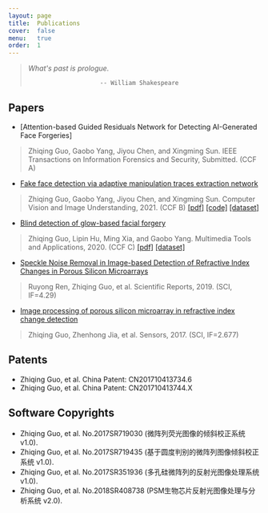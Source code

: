 ```yaml
---
layout: page
title:  Publications
cover:  false
menu:   true
order:  1
---
```


> _What's past is prologue._
>
>                         -- William Shakespeare

## Papers
* [Attention-based Guided Residuals Network for Detecting AI-Generated Face Forgeries]
>Zhiqing Guo, Gaobo Yang, Jiyou Chen, and Xingming Sun. IEEE Transactions on Information Forensics and Security, Submitted. (CCF A) 

* [Fake face detection via adaptive manipulation traces extraction network](https://www.sciencedirect.com/science/article/pii/S107731422100014X)
>Zhiqing Guo, Gaobo Yang, Jiyou Chen, and Xingming Sun. Computer Vision and Image Understanding, 2021. (CCF B) [[pdf]](https://www.sciencedirect.com/science/article/pii/S107731422100014X/pdfft?md5=78dc3a866770e98d0a3772ea71186c6a&pid=1-s2.0-S107731422100014X-main.pdf) [[code]](https://github.com/EricGzq/AMTENnet) [[dataset]](https://github.com/EricGzq/Hybrid-Fake-Face-Dataset)

* [Blind detection of glow-based facial forgery](https://link.springer.com/article/10.1007/s11042-020-10098-y)
>Zhiqing Guo, Lipin Hu, Ming Xia, and Gaobo Yang. Multimedia Tools and Applications, 2020. (CCF C) [[pdf]](https://link.springer.com/content/pdf/10.1007/s11042-020-10098-y.pdf) [[dataset]](https://github.com/EricGzq/GFF-Dataset)

* [Speckle Noise Removal in Image-based Detection of Refractive Index Changes in Porous Silicon Microarrays](https://www.nature.com/articles/s41598-019-51435-y)
>Ruyong Ren, Zhiqing Guo, et al. Scientific Reports, 2019. (SCI, IF=4.29)

* [Image processing of porous silicon microarray in refractive index change detection](https://www.mdpi.com/1424-8220/17/6/1335)
>Zhiqing Guo, Zhenhong Jia, et al. Sensors, 2017. (SCI, IF=2.677)


## Patents
* Zhiqing Guo, et al. China Patent: CN201710413734.6
* Zhiqing Guo, et al. China Patent: CN201710413744.X

## Software Copyrights
* Zhiqing Guo, et al. No.2017SR719030 (微阵列荧光图像的倾斜校正系统 v1.0).
* Zhiqing Guo, et al. No.2017SR719435 (基于圆度判别的微阵列图像倾斜校正系统 v1.0).
* Zhiqing Guo, et al. No.2017SR351936 (多孔硅微阵列的反射光图像处理系统 v1.0).
* Zhiqing Guo, et al. No.2018SR408738 (PSM生物芯片反射光图像处理与分析系统 v2.0).


